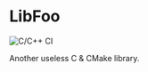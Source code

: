 # LibFoo

![C/C++ CI](https://github.com/evpobr/libfoo/workflows/C/C++%20CI/badge.svg)

Another useless C & CMake library.
